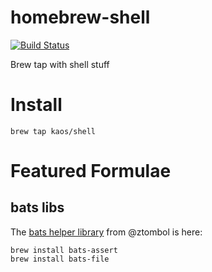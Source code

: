 # homebrew-shell

[![Build Status](https://travis-ci.org/kaos/homebrew-shell.svg?branch=master)](https://travis-ci.org/kaos/homebrew-shell)

Brew tap with shell stuff

# Install

    brew tap kaos/shell

# Featured Formulae

## bats libs

The [bats helper library](https://github.com/ztombol/bats-docs) from @ztombol is here:

    brew install bats-assert
    brew install bats-file

